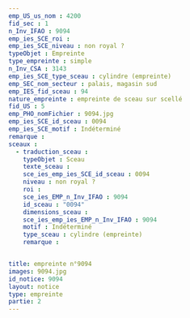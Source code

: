 ```yaml
---
emp_US_us_nom : 4200
fid_sec : 1
n_Inv_IFAO : 9094
emp_ies_SCE_roi : 
emp_ies_SCE_niveau : non royal ?
typeObjet : Empreinte
type_empreinte : simple
n_Inv_CSA : 3143
emp_ies_SCE_type_sceau : cylindre (empreinte)
emp_SEC_nom_secteur : palais, magasin sud
emp_IES_fid_sceau : 94
nature_empreinte : empreinte de sceau sur scellé
fid_US : 5
emp_PHO_nomFichier : 9094.jpg
emp_ies_SCE_id_sceau : 0094
emp_ies_SCE_motif : Indéterminé
remarque : 
sceaux :
  - traduction_sceau : 
    typeObjet : Sceau
    texte_sceau : 
    sce_ies_emp_ies_SCE_id_sceau : 0094
    niveau : non royal ?
    roi : 
    sce_ies_EMP_n_Inv_IFAO : 9094
    id_sceau : "0094"
    dimensions_sceau : 
    sce_ies_emp_ies_EMP_n_Inv_IFAO : 9094
    motif : Indéterminé
    type_sceau : cylindre (empreinte)
    remarque : 


title: empreinte n°9094
images: 9094.jpg
id_notice: 9094
layout: notice
type: empreinte
partie: 2
---
```

